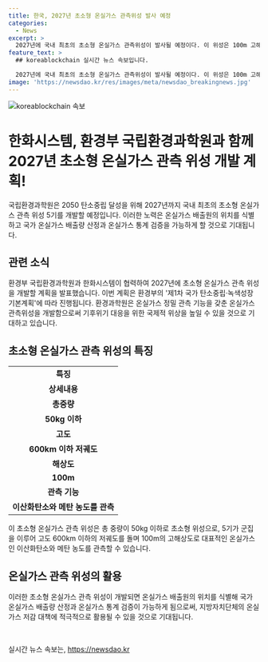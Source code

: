 ```yaml
---
title: 한국, 2027년 초소형 온실가스 관측위성 발사 예정
categories:
  - News
excerpt: >
  2027년에 국내 최초의 초소형 온실가스 관측위성이 발사될 예정이다. 이 위성은 100m 고해상도로 이산화탄소와 메탄의 농도를 관측하여 온실가스 배출원을 확인할 수 있을 것으로 예상된다. 이를 통해 국가 온실가스 배출량의 산정과 통계 검증이 가능해질 전망이다. 이러한 초소형 온실가스 관측위성은 선진국들에서 이미 활용되고 있는 기술로, 국제적으로도 큰 주목을 받을 것으로 전망되며, 지방자치단체의 온실가스 저감 대책에도 적극적으로 활용될 전망이다.
feature_text: >
  ## koreablockchain 실시간 뉴스 속보입니다.

  2027년에 국내 최초의 초소형 온실가스 관측위성이 발사될 예정이다. 이 위성은 100m 고해상도로 이산화탄소와 메탄의 농도를 관측하여 온실가스 배출원을 확인할 수 있을 것으로 예상된다. 이를 통해 국가 온실가스 배출량의 산정과 통계 검증이 가능해질 전망이다. 이러한 초소형 온실가스 관측위성은 선진국들에서 이미 활용되고 있는 기술로, 국제적으로도 큰 주목을 받을 것으로 전망되며, 지방자치단체의 온실가스 저감 대책에도 적극적으로 활용될 전망이다.
image: 'https://newsdao.kr/res/images/meta/newsdao_breakingnews.jpg'
---
```


<p><img src="https://newsdao.kr/res/images/meta/newsdao_breakingnews.jpg" alt="koreablockchain 속보" /></p>

<h1>한화시스템, 환경부 국립환경과학원과 함께 2027년 초소형 온실가스 관측 위성 개발 계획!</h1>

<p data-ke-size="size16">국립환경과학원은 2050 탄소중립 달성을 위해 2027년까지 국내 최초의 초소형 온실가스 관측 위성 5기를 개발할 예정입니다. 이러한 노력은 온실가스 배출원의 위치를 식별하고 국가 온실가스 배출량 산정과 온실가스 통계 검증을 가능하게 할 것으로 기대됩니다.</p>

<h2 data-ke-size="size26">관련 소식</h2>

<p data-ke-size="size16">환경부 국립환경과학원과 한화시스템이 협력하여 2027년에 초소형 온실가스 관측 위성을 개발할 계획을 발표했습니다. 이번 계획은 환경부의 '제1차 국가 탄소중립·녹색성장 기본계획'에 따라 진행됩니다. 환경과학원은 온실가스 정밀 관측 기능을 갖춘 온실가스 관측위성을 개발함으로써 기후위기 대응을 위한 국제적 위상을 높일 수 있을 것으로 기대하고 있습니다.</p>

<h2 data-ke-size="size26">초소형 온실가스 관측 위성의 특징</h2>

<table>
    <tr>
        <td style="text-align: center; height: 17px;"><b>특징</b></td>
    </tr>
    <tr>
        <td style="text-align: center; height: 17px;"><b>상세내용</b></td>
    </tr>
    <tr>
        <td style="text-align: center; height: 17px;"><b>총중량</b></td>
    </tr>
    <tr>
        <td style="text-align: center; height: 17px;"><b>50kg 이하</b></td>
    </tr>
    <tr>
        <td style="text-align: center; height: 17px;"><b>고도</b></td>
    </tr>
    <tr>
        <td style="text-align: center; height: 17px;"><b>600km 이하 저궤도</b></td>
    </tr>
    <tr>
        <td style="text-align: center; height: 17px;"><b>해상도</b></td>
    </tr>
    <tr>
        <td style="text-align: center; height: 17px;"><b>100m</b></td>
    </tr>
    <tr>
        <td style="text-align: center; height: 17px;"><b>관측 기능</b></td>
    </tr>
    <tr>
        <td style="text-align: center; height: 17px;"><b>이산화탄소와 메탄 농도를 관측</b></td>
    </tr>
</table>

<p data-ke-size="size16">이 초소형 온실가스 관측 위성은 총 중량이 50kg 이하로 초소형 위성으로, 5기가 군집을 이루어 고도 600km 이하의 저궤도를 돌며 100m의 고해상도로 대표적인 온실가스인 이산화탄소와 메탄 농도를 관측할 수 있습니다.</p>

<h2 data-ke-size="size26">온실가스 관측 위성의 활용</h2>

<p data-ke-size="size16">이러한 초소형 온실가스 관측 위성이 개발되면 온실가스 배출원의 위치를 식별해 국가 온실가스 배출량 산정과 온실가스 통계 검증이 가능하게 됨으로써, 지방자치단체의 온실가스 저감 대책에 적극적으로 활용될 수 있을 것으로 기대됩니다.</p>

<p data-ke-size="size16">&nbsp;</p>
실시간 뉴스 속보는, <a href="https://newsdao.kr" rel="dofollow">https://newsdao.kr</a>


